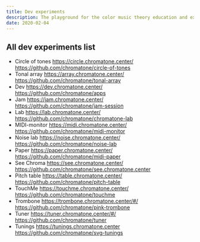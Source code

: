 ```yaml
---
title: Dev experiments
description: The playground for the color music theory education and exploration apps
date: 2020-02-04
---
```


## All dev experiments list

- Circle of tones
  https://circle.chromatone.center/
  https://github.com/chromatone/circle-of-tones
- Tonal array
  https://array.chromatone.center/
  https://github.com/chromatone/tonal-array
- Dev
  https://dev.chromatone.center/
  https://github.com/chromatone/apps
- Jam
  https://jam.chromatone.center/
  https://github.com/chromatone/jam-session
- Lab
  https://lab.chromatone.center/
  https://github.com/chromatone/chromatone-lab
- MIDI-monitor
  https://midi.chromatone.center/
  https://github.com/chromatone/midi-monitor
- Noise lab
  https://noise.chromatone.center/
  https://github.com/chromatone/noise-lab
- Paper
  https://paper.chromatone.center/
  https://github.com/chromatone/midi-paper
- See Chroma
  https://see.chromatone.center/
  https://github.com/chromatone/see.chromatone.center
- Pitch table
  https://table.chromatone.center/
  https://github.com/chromatone/pitch-table
- TouchMe
  https://touchme.chromatone.center/
  https://github.com/chromatone/touchme
- Trombone
  https://trombone.chromatone.center/#/
  https://github.com/chromatone/pink-trombone
- Tuner
  https://tuner.chromatone.center/#/
  https://github.com/chromatone/tuner
- Tunings
  https://tunings.chromatone.center
  https://github.com/chromatone/svg-tunings
